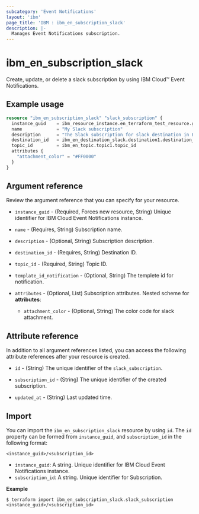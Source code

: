 ```yaml
---
subcategory: 'Event Notifications'
layout: 'ibm'
page_title: 'IBM : ibm_en_subscription_slack'
description: |-
  Manages Event Notifications subscription.
---
```


# ibm_en_subscription_slack

Create, update, or delete a slack subscription by using IBM Cloud™ Event Notifications.

## Example usage

```terraform
resource "ibm_en_subscription_slack" "slack_subscription" {
  instance_guid    = ibm_resource_instance.en_terraform_test_resource.guid
  name             = "My Slack subscription"
  description      = "The Slack subscription for slack destination in Event Notifications"
  destination_id   = ibm_en_destination_slack.destination1.destination_id
  topic_id         = ibm_en_topic.topic1.topic_id
  attributes {
    "attachment_color" = "#FF0000"
  }
}
```

## Argument reference

Review the argument reference that you can specify for your resource.

- `instance_guid` - (Required, Forces new resource, String) Unique identifier for IBM Cloud Event Notifications instance.

- `name` - (Requires, String) Subscription name.

- `description` - (Optional, String) Subscription description.

- `destination_id` - (Requires, String) Destination ID.

- `topic_id` - (Required, String) Topic ID.

- `template_id_notification` - (Optional, String) The templete id for notification.


- `attributes` - (Optional, List) Subscription attributes.
  Nested scheme for **attributes**:

  - `attachment_color` - (Optional, String) The color code for slack attachment.

## Attribute reference

In addition to all argument references listed, you can access the following attribute references after your resource is created.

- `id` - (String) The unique identifier of the `slack_subscription`.

- `subscription_id` - (String) The unique identifier of the created subscription.

- `updated_at` - (String) Last updated time.

## Import

You can import the `ibm_en_subscription_slack` resource by using `id`.
The `id` property can be formed from `instance_guid`, and `subscription_id` in the following format:

```
<instance_guid>/<subscription_id>
```

- `instance_guid`: A string. Unique identifier for IBM Cloud Event Notifications instance.
- `subscription_id`: A string. Unique identifier for Subscription.

**Example**

```
$ terraform import ibm_en_subscription_slack.slack_subscription <instance_guid>/<subscription_id>
```

